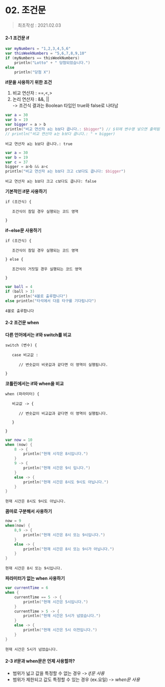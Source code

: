# 02. 조건문
> 최초작성 : 2021.02.03

#### **2-1 조건문 if**

```kt
var myNumbers = "1,2,3,4,5,6"
var thisWeekNumbers = "5,6,7,8,9,10"
if (myNumbers == thisWeekNumbers)
    println("Lotto" + " 당첨되었습니다.")
else
    println("당첨 X")
```

**if문을 사용하기 위한 조건**

1. 비교 연산자 : ==,<,>
2. 논리 연산자 : &&, ||
<br> -> 조건식 결과는 Boolean 타입인 true와 false로 나타남

```kt
var a = 30
var b = 19
var bigger = a > b
println("비교 연산자 a는 b보다 큽니다.: $bigger") // $뒤에 변수명 넣으면 출력됨
// println("비교 연산자 a는 b보다 큽니다.: " + bigger)
```

```
비교 연산자 a는 b보다 큽니다.: true
```

```kt
var a = 30
var b = 19
var c = 37
bigger = a>b && a>c
println("비교 연산자 a는 b보다 크고 c보다도 큽니다: $bigger")
```

```
비교 연산자 a는 b보다 크고 c보다도 큽니다: false
```

**기본적인 if문 사용하기**

```
if (조건식) {

   조건식이 참일 경우 실행되는 코드 영역

}
```

**if~else문 사용하기**
```
if (조건식) {

   조건식이 참일 경우 실행되는 코드 영역

} else {

   조건식이 거짓일 경우 실행되는 코드 영역

}
```

```kt
var ball = 4
if (ball > 3)
    println("4볼로 출루합니다")
else println("타석에서 다음 타구를 기다립니다")
```

```
4볼로 출루합니다
```

#### **2-2 조건문 when**

**다른 언어에서는 if와 switch를 비교**
```
switch (변수) {

   case 비교값 :

      // 변숫값이 비굣값과 같다면 이 영역이 실행됩니다.

}
```

**코틀린에서는 if와 when을 비교**
```
when (파라미터) {

   비교값 -> {

      // 변숫값이 비교값과 같다면 이 영역이 실행됩니다.

   }

}
```

```kt
var now = 10
when (now) {
    8 -> {
        println("현재 시각은 8시입니다.")
    }
    9 -> {
        println("현재 시간은 9시 입니다.")
    }
    else -> {
        println("현재 시간은 8시도 9시도 아닙니다.")
    }
}
```

```
현재 시간은 8시도 9시도 아닙니다.
```

**콤마로 구분해서 사용하기**

```kt
now = 9
when(now) {
    8,9 -> {
        println("현재 시간은 8시 또는 9시입니다.")
    }
    else -> {
        println("현재 시간은 8시 또는 9시가 아닙니다.")
    }
}
```

```
현재 시간은 8시 또는 9시입니다.
```

**파라미터가 없는 when 사용하기**

```kt
var currentTime = 6
when {
    currentTime == 5 -> {
        println("현재 시간은 5시입니다.")
    }
    currentTime > 5 -> {
        println("현재 시간은 5시가 넘었습니다.")
    }
    else -> {
        println("현재 시간은 5시 이전입니다.")
    }
}
```

```
현재 시간은 5시가 넘었습니다.
```

#### **2-3 if문과 when문은 언제 사용할까?**

-   범위가 넓고 값을 특정할 수 없는 경우 -> _if문 사용_
-   범위가 제한되고 값도 특정할 수 있는 경우 (ex.요일) -> _when문 사용_